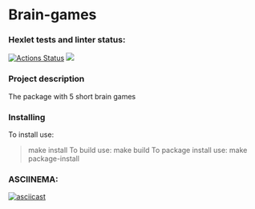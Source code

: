 # Brain-games

### Hexlet tests and linter status:
[![Actions Status](https://github.com/georf1/python-project-49/workflows/hexlet-check/badge.svg)](https://github.com/georf1/python-project-49/actions)
<a href="https://codeclimate.com/github/georf1/python-project-49/maintainability"><img src="https://api.codeclimate.com/v1/badges/bcb6bb7f5b7f67aca404/maintainability" /></a>

### Project description
The package with 5 short brain games

### Installing
To install use:
> make install
To build use:
> make build
To package install use:
> make package-install


### ASCIINEMA:
[![asciicast](https://asciinema.org/a/6m7j7EuHaugHEJ382izfcvHVl.svg)](https://asciinema.org/a/6m7j7EuHaugHEJ382izfcvHVl)
